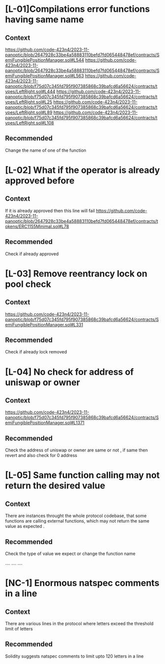# [L-01]Compilations error functions having same name
## Context
https://github.com/code-423n4/2023-11-panoptic/blob/2647928c33be4a58883110befd7fd065448478ef/contracts/SemiFungiblePositionManager.sol#L544
https://github.com/code-423n4/2023-11-panoptic/blob/2647928c33be4a58883110befd7fd065448478ef/contracts/SemiFungiblePositionManager.sol#L563
https://github.com/code-423n4/2023-11-panoptic/blob/f75d07c345fd795f907385868c39bafcd6a56624/contracts/types/LeftRight.sol#L444
https://github.com/code-423n4/2023-11-panoptic/blob/f75d07c345fd795f907385868c39bafcd6a56624/contracts/types/LeftRight.sol#L25
https://github.com/code-423n4/2023-11-panoptic/blob/f75d07c345fd795f907385868c39bafcd6a56624/contracts/types/LeftRight.sol#L89
https://github.com/code-423n4/2023-11-panoptic/blob/f75d07c345fd795f907385868c39bafcd6a56624/contracts/types/LeftRight.sol#L108
 ## Recommended 
Change the name of one of the function

# [L-02] What if the operator is already approved before
## Context
If it is already approved then this line will fail
https://github.com/code-423n4/2023-11-panoptic/blob/2647928c33be4a58883110befd7fd065448478ef/contracts/tokens/ERC1155Minimal.sol#L78 
## Recommended 
Check if already approved

# [L-03] Remove reentrancy lock on pool check
## Context
https://github.com/code-423n4/2023-11-panoptic/blob/f75d07c345fd795f907385868c39bafcd6a56624/contracts/SemiFungiblePositionManager.sol#L331
## Recommended 
Check if already lock removed

# [L-04] No check for address of uniswap or owner
## Context
https://github.com/code-423n4/2023-11-panoptic/blob/f75d07c345fd795f907385868c39bafcd6a56624/contracts/SemiFungiblePositionManager.sol#L1371
## Recommended 
Check the address of uniswap or owner are same or not , if same then revert 
and also check for 0 address

# [L-05] Same function calling may not return the desired value
## Context
There are instances throught the whole protocol codebase, that some functions are calling external functions, which may not return the same value as expected .
## Recommended 
Check the type of value we expect or change the function name

....
....
....


# [NC-1] Enormous natspec comments in a line
## Context
There are various lines in the protocol where letters exceed the threshold limit of letters
## Recommended 
Solidity suggests natspec comments to limit upto 120 letters in a line
